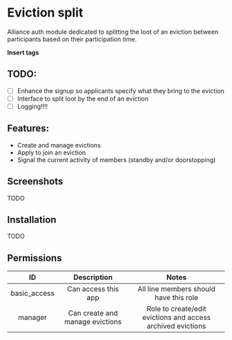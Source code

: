 # Eviction split

Alliance auth module dedicated to splitting the loot of an eviction between participants based on their participation time.

**Insert tags**


## TODO:

- [ ] Enhance the signup so applicants specify what they bring to the eviction
- [ ] Interface to split loot by the end of an eviction
- [ ] Logging!!!!

## Features:

 - Create and manage evictions
 - Apply to join an eviction
 - Signal the current activity of members (standby and/or doorstopping)


## Screenshots

TODO


## Installation

TODO

## Permissions

|      ID      |           Description           |                            Notes                            |
|:------------:|:-------------------------------:|:-----------------------------------------------------------:|
| basic_access |       Can access this app       |           All line members should have this role            |
|   manager    | Can create and manage evictions | Role to create/edit evictions and access archived evictions |
